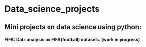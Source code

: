 # Data_science_projects
## Mini projects on data science using python:
 
#### FIFA: Data analysis on FIFA(football) datasets. (work in progress)
